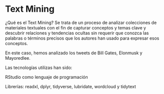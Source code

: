 # Text Mining
¿Qué es el Text Mining? Se trata de un proceso de analizar colecciones de materiales textuales con el fin de capturar conceptos y temas clave y descubrir relaciones y tendencias ocultas sin requerir que conozca las palabras o términos precisos que los autores han usado para expresar esos conceptos.

En este caso, hemos analizado los tweets de Bill Gates, Elonmusk y Mayoredlee. 

Las tecnologías utilizas han sido:

RStudio como lenguaje de programación 

Librerías: readxl, dplyr, tidyverse, lubridate, wordcloud y tidytext
